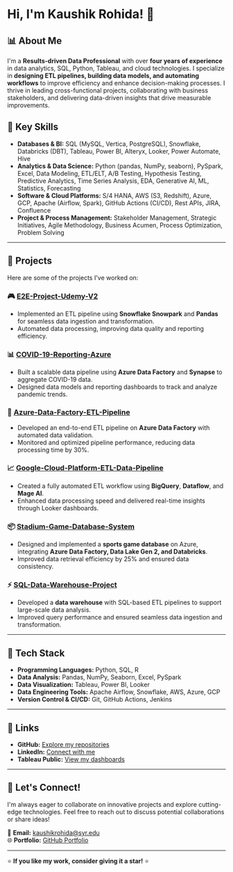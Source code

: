 # Hi, I'm Kaushik Rohida! 👋

## 📊 About Me
I'm a **Results-driven Data Professional** with over **four years of experience** in data analytics, SQL, Python, Tableau, and cloud technologies. I specialize in **designing ETL pipelines, building data models, and automating workflows** to improve efficiency and enhance decision-making processes. I thrive in leading cross-functional projects, collaborating with business stakeholders, and delivering data-driven insights that drive measurable improvements.

## 🚀 Key Skills
- **Databases & BI:** SQL (MySQL, Vertica, PostgreSQL), Snowflake, Databricks (DBT), Tableau, Power BI, Alteryx, Looker, Power Automate, Hive
- **Analytics & Data Science:** Python (pandas, NumPy, seaborn), PySpark, Excel, Data Modeling, ETL/ELT, A/B Testing, Hypothesis Testing, Predictive Analytics, Time Series Analysis, EDA, Generative AI, ML, Statistics, Forecasting
- **Software & Cloud Platforms:** S/4 HANA, AWS (S3, Redshift), Azure, GCP, Apache (Airflow, Spark), GitHub Actions (CI/CD), Rest APIs, JIRA, Confluence
- **Project & Process Management:** Stakeholder Management, Strategic Initiatives, Agile Methodology, Business Acumen, Process Optimization, Problem Solving

---

## 📂 Projects
Here are some of the projects I've worked on:

### 🎮 [**E2E-Project-Udemy-V2**](https://github.com/kaushikrohida/e2e-project-udemy-v2)
- Implemented an ETL pipeline using **Snowflake Snowpark** and **Pandas** for seamless data ingestion and transformation.
- Automated data processing, improving data quality and reporting efficiency.

### 📊 [**COVID-19-Reporting-Azure**](https://github.com/kaushikrohida/COVID-19-Reporting-Azure)
- Built a scalable data pipeline using **Azure Data Factory** and **Synapse** to aggregate COVID-19 data.
- Designed data models and reporting dashboards to track and analyze pandemic trends.

### 🚀 [**Azure-Data-Factory-ETL-Pipeline**](https://github.com/kaushikrohida/Azure-Data-Factory-ETL-Pipeline)
- Developed an end-to-end ETL pipeline on **Azure Data Factory** with automated data validation.
- Monitored and optimized pipeline performance, reducing data processing time by 30%.

### 📈 [**Google-Cloud-Platform-ETL-Data-Pipeline**](https://github.com/kaushikrohida/Google-Cloud-Platform-ETL-Data-Pipeline)
- Created a fully automated ETL workflow using **BigQuery**, **Dataflow**, and **Mage AI**.
- Enhanced data processing speed and delivered real-time insights through Looker dashboards.

### 📦 [**Stadium-Game-Database-System**](https://github.com/kaushikrohida/Stadium-Game-Database-System)
- Designed and implemented a **sports game database** on Azure, integrating **Azure Data Factory, Data Lake Gen 2, and Databricks**.
- Improved data retrieval efficiency by 25% and ensured data consistency.

### ⚡️ [**SQL-Data-Warehouse-Project**](https://github.com/kaushikrohida/SQL-Data-Warehouse-Project)
- Developed a **data warehouse** with SQL-based ETL pipelines to support large-scale data analysis.
- Improved query performance and ensured seamless data ingestion and transformation.

---

## 🧰 Tech Stack
- **Programming Languages:** Python, SQL, R
- **Data Analysis:** Pandas, NumPy, Seaborn, Excel, PySpark
- **Data Visualization:** Tableau, Power BI, Looker
- **Data Engineering Tools:** Apache Airflow, Snowflake, AWS, Azure, GCP
- **Version Control & CI/CD:** Git, GitHub Actions, Jenkins

---

## 🔗 Links
- **GitHub:** [Explore my repositories](https://github.com/kaushikrohida?tab=repositories)
- **LinkedIn:** [Connect with me](https://www.linkedin.com/in/kaushikrohida/)
- **Tableau Public:** [View my dashboards](https://public.tableau.com/app/profile/kaushikrohida)

---

## 🤝 Let's Connect!
I'm always eager to collaborate on innovative projects and explore cutting-edge technologies. Feel free to reach out to discuss potential collaborations or share ideas!

📧 **Email:** kaushikrohida@syr.edu  
🌐 **Portfolio:** [GitHub Portfolio](https://github.com/kaushikrohida?tab=repositories)

---

⭐️ **If you like my work, consider giving it a star!** ⭐️
